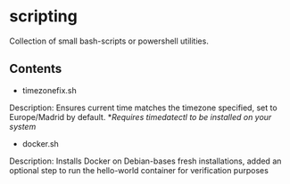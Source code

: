 # scripting
Collection of small bash-scripts or powershell utilities.

## Contents

- timezonefix.sh

Description: Ensures current time matches the timezone specified, set to Europe/Madrid by default. **Requires timedatectl to be installed on your system*

- docker.sh

Description: Installs Docker on Debian-bases fresh installations, added an optional step to run the hello-world container for verification purposes
